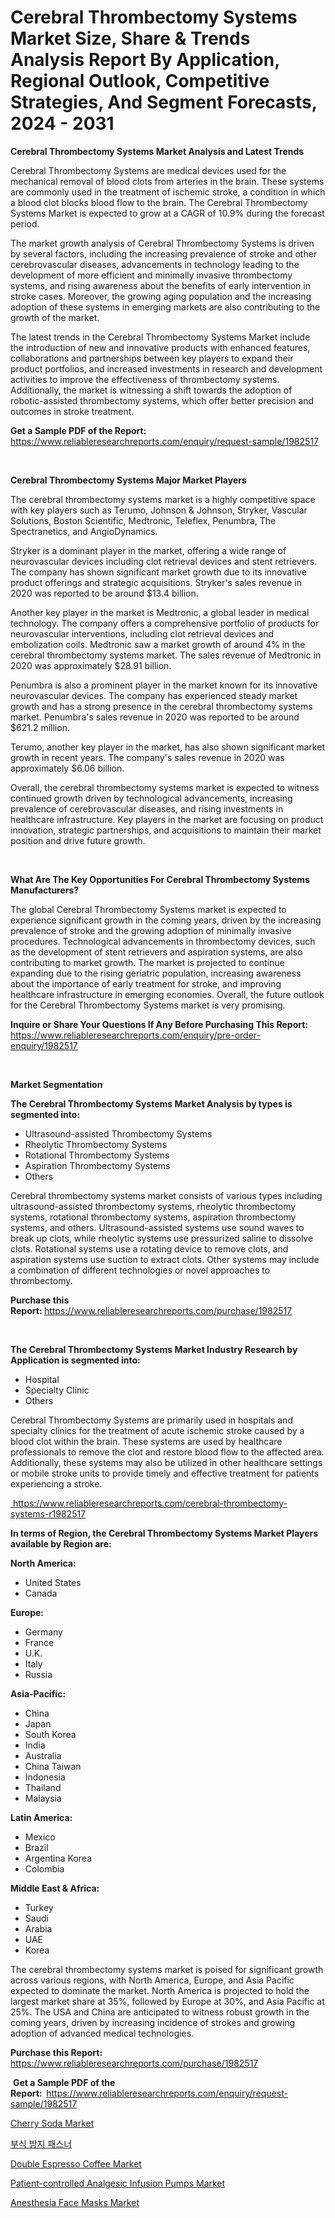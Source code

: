 <p><h1>Cerebral Thrombectomy Systems Market Size, Share & Trends Analysis Report By Application, Regional Outlook, Competitive Strategies, And Segment Forecasts, 2024 - 2031</h1></p><p><strong>Cerebral Thrombectomy Systems Market Analysis and Latest Trends</strong></p>
<p><p>Cerebral Thrombectomy Systems are medical devices used for the mechanical removal of blood clots from arteries in the brain. These systems are commonly used in the treatment of ischemic stroke, a condition in which a blood clot blocks blood flow to the brain. The Cerebral Thrombectomy Systems Market is expected to grow at a CAGR of 10.9% during the forecast period.</p><p>The market growth analysis of Cerebral Thrombectomy Systems is driven by several factors, including the increasing prevalence of stroke and other cerebrovascular diseases, advancements in technology leading to the development of more efficient and minimally invasive thrombectomy systems, and rising awareness about the benefits of early intervention in stroke cases. Moreover, the growing aging population and the increasing adoption of these systems in emerging markets are also contributing to the growth of the market.</p><p>The latest trends in the Cerebral Thrombectomy Systems Market include the introduction of new and innovative products with enhanced features, collaborations and partnerships between key players to expand their product portfolios, and increased investments in research and development activities to improve the effectiveness of thrombectomy systems. Additionally, the market is witnessing a shift towards the adoption of robotic-assisted thrombectomy systems, which offer better precision and outcomes in stroke treatment.</p></p>
<p><strong>Get a Sample PDF of the Report:&nbsp;</strong> <a href="https://www.reliableresearchreports.com/enquiry/request-sample/1982517">https://www.reliableresearchreports.com/enquiry/request-sample/1982517</a></p>
<p>&nbsp;</p>
<p><strong>Cerebral Thrombectomy Systems Major Market Players</strong></p>
<p><p>The cerebral thrombectomy systems market is a highly competitive space with key players such as Terumo, Johnson & Johnson, Stryker, Vascular Solutions, Boston Scientific, Medtronic, Teleflex, Penumbra, The Spectranetics, and AngioDynamics. </p><p>Stryker is a dominant player in the market, offering a wide range of neurovascular devices including clot retrieval devices and stent retrievers. The company has shown significant market growth due to its innovative product offerings and strategic acquisitions. Stryker's sales revenue in 2020 was reported to be around $13.4 billion.</p><p>Another key player in the market is Medtronic, a global leader in medical technology. The company offers a comprehensive portfolio of products for neurovascular interventions, including clot retrieval devices and embolization coils. Medtronic saw a market growth of around 4% in the cerebral thrombectomy systems market. The sales revenue of Medtronic in 2020 was approximately $28.91 billion.</p><p>Penumbra is also a prominent player in the market known for its innovative neurovascular devices. The company has experienced steady market growth and has a strong presence in the cerebral thrombectomy systems market. Penumbra's sales revenue in 2020 was reported to be around $621.2 million.</p><p>Terumo, another key player in the market, has also shown significant market growth in recent years. The company's sales revenue in 2020 was approximately $6.06 billion.</p><p>Overall, the cerebral thrombectomy systems market is expected to witness continued growth driven by technological advancements, increasing prevalence of cerebrovascular diseases, and rising investments in healthcare infrastructure. Key players in the market are focusing on product innovation, strategic partnerships, and acquisitions to maintain their market position and drive future growth.</p></p>
<p>&nbsp;</p>
<p><strong>What Are The Key Opportunities For Cerebral Thrombectomy Systems Manufacturers?</strong></p>
<p><p>The global Cerebral Thrombectomy Systems market is expected to experience significant growth in the coming years, driven by the increasing prevalence of stroke and the growing adoption of minimally invasive procedures. Technological advancements in thrombectomy devices, such as the development of stent retrievers and aspiration systems, are also contributing to market growth. The market is projected to continue expanding due to the rising geriatric population, increasing awareness about the importance of early treatment for stroke, and improving healthcare infrastructure in emerging economies. Overall, the future outlook for the Cerebral Thrombectomy Systems market is very promising.</p></p>
<p><strong>Inquire or Share Your Questions If Any Before Purchasing This Report:</strong> <a href="https://www.reliableresearchreports.com/enquiry/pre-order-enquiry/1982517">https://www.reliableresearchreports.com/enquiry/pre-order-enquiry/1982517</a></p>
<p>&nbsp;</p>
<p><strong>Market Segmentation</strong></p>
<p><strong>The Cerebral Thrombectomy Systems Market Analysis by types is segmented into:</strong></p>
<p><ul><li>Ultrasound-assisted Thrombectomy Systems</li><li>Rheolytic Thrombectomy Systems</li><li>Rotational Thrombectomy Systems</li><li>Aspiration Thrombectomy Systems</li><li>Others</li></ul></p>
<p><p>Cerebral thrombectomy systems market consists of various types including ultrasound-assisted thrombectomy systems, rheolytic thrombectomy systems, rotational thrombectomy systems, aspiration thrombectomy systems, and others. Ultrasound-assisted systems use sound waves to break up clots, while rheolytic systems use pressurized saline to dissolve clots. Rotational systems use a rotating device to remove clots, and aspiration systems use suction to extract clots. Other systems may include a combination of different technologies or novel approaches to thrombectomy.</p></p>
<p><strong>Purchase this Report:&nbsp;</strong><a href="https://www.reliableresearchreports.com/purchase/1982517">https://www.reliableresearchreports.com/purchase/1982517</a></p>
<p>&nbsp;</p>
<p><strong>The Cerebral Thrombectomy Systems Market Industry Research by Application is segmented into:</strong></p>
<p><ul><li>Hospital</li><li>Specialty Clinic</li><li>Others</li></ul></p>
<p><p>Cerebral Thrombectomy Systems are primarily used in hospitals and specialty clinics for the treatment of acute ischemic stroke caused by a blood clot within the brain. These systems are used by healthcare professionals to remove the clot and restore blood flow to the affected area. Additionally, these systems may also be utilized in other healthcare settings or mobile stroke units to provide timely and effective treatment for patients experiencing a stroke.</p></p>
<p><a href="https://www.reliableresearchreports.com/cerebral-thrombectomy-systems-r1982517">&nbsp;https://www.reliableresearchreports.com/cerebral-thrombectomy-systems-r1982517</a></p>
<p><strong>In terms of Region, the Cerebral Thrombectomy Systems Market Players available by Region are:</strong></p>
<p>
    <p> <strong> North America: </strong>
        <ul>
            <li>United States</li>
            <li>Canada</li>
        </ul>
        </p> 
    <p> <strong> Europe: </strong>
        <ul>
            <li>Germany</li>
            <li>France</li>
            <li>U.K.</li>
            <li>Italy</li>
            <li>Russia</li>
        </ul>
        </p> 
    <p> <strong> Asia-Pacific: </strong>
        <ul>
            <li>China</li>
            <li>Japan</li>
            <li>South Korea</li>
            <li>India</li>
            <li>Australia</li>
            <li>China Taiwan</li>
            <li>Indonesia</li>
            <li>Thailand</li>
            <li>Malaysia</li>
        </ul>
        </p> 
    <p> <strong> Latin America: </strong>
        <ul>
            <li>Mexico</li>
            <li>Brazil</li>
            <li>Argentina Korea</li>
            <li>Colombia</li>
        </ul>
        </p> 
    <p> <strong> Middle East & Africa: </strong>
        <ul>
            <li>Turkey</li>
            <li>Saudi</li>
            <li>Arabia</li>
            <li>UAE</li>
            <li>Korea</li>
        </ul>
    </p>
    </p>
<p><p>The cerebral thrombectomy systems market is poised for significant growth across various regions, with North America, Europe, and Asia Pacific expected to dominate the market. North America is projected to hold the largest market share at 35%, followed by Europe at 30%, and Asia Pacific at 25%. The USA and China are anticipated to witness robust growth in the coming years, driven by increasing incidence of strokes and growing adoption of advanced medical technologies.</p></p>
<p><strong>Purchase this Report: </strong><a href="https://www.reliableresearchreports.com/purchase/1982517">https://www.reliableresearchreports.com/purchase/1982517</a></p>
<p>&nbsp;<strong>Get a Sample PDF of the Report:&nbsp;&nbsp;</strong><a href="https://www.reliableresearchreports.com/enquiry/request-sample/1982517">https://www.reliableresearchreports.com/enquiry/request-sample/1982517</a></p>
<p><strong></strong></p>
<p><p><a href="https://medium.com/@joanstweart75/strategic-insights-into-global-cherry-soda-market-trends-2024-2031-covered-in-109-pages-bd89bd90fccb">Cherry Soda Market</a></p><p><a href="https://github.com/mdmazharulnwr786/Market-Research-Report-List-2/blob/main/739253677538.md">부식 방지 패스너</a></p><p><a href="https://medium.com/@kstephensonlo/double-espresso-coffee-market-market-segmentation-geographical-regions-and-market-forcast-till-4fbfb3e30f9c">Double Espresso Coffee Market</a></p><p><a href="https://github.com/hraymond91428/Market-Research-Report-List-1/blob/main/patient-controlled-analgesic-infusion-pumps-market.md">Patient-controlled Analgesic Infusion Pumps Market</a></p><p><a href="https://github.com/nairnboy/Market-Research-Report-List-1/blob/main/anesthesia-face-masks-market.md">Anesthesia Face Masks Market</a></p></p>